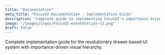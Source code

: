 ```yaml
---
title: "Documentation"
meta_title: "FocusUI Documentation - Implementation Guide"
description: "Complete guide to implementing FocusUI's importance-driven drawer system with cross-device compatibility."
image: "/images/logos/FocusUI-eventhorizon-v2.png"
draft: false
---
```


Complete implementation guide for the revolutionary drawer-based UI system with importance-driven visual hierarchy.
